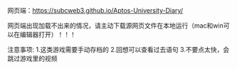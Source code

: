 网页端：https://subcweb3.github.io/Aptos-University-Diary/

网页端出现加载不出来的情况，请主动下载源网页文件在本地运行（mac和win可以在编辑器打开）！！！

注意事项:
1.这类游戏需要手动存档的
2.回想可以查看过去语句
3.不要点太快，会跳过游戏里的视频

